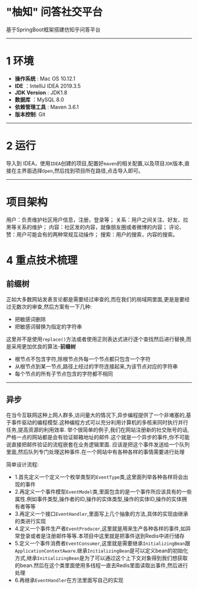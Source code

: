# "柚知" 问答社交平台

基于SpringBoot框架搭建仿知乎问答平台


* * *

# 1 环境
*   **操作系统** : Mac OS 10.12.1
*   **IDE** ：IntelliJ IDEA 2019.3.5
*   **JDK Version** : JDK1.8
*   **数据库** ：MySQL 8.0
*   **依赖管理工具** : Maven 3.6.1
*   **版本控制**: Git

* * *

# 2 运行
导入到 IDEA，使用`IDEA`创建的项目,配置好`maven`的相关配置,以及项目`JDK`版本,直接在主界面选择`Open`,然后找到项目所在路径,点击导入即可。

* * *

# 项目架构
用户：负责维护社区用户信息，注册，登录等；
关系：用户之间关注、好友、拉黑等关系的维护；
内容：社区发的内容，就像朋友圈或者微博的内容；
评论、赞：用户可能会有的两种常规互动操作；
搜索：用户的搜索，内容的搜索。

# 4 重点技术梳理

## 前缀树

正如大多数网站发表言论都是需要经过审查的,而在我们的局域网里面,更是是要经过无数次的审查,然后方案有一下几种:

*   把敏感词删除
*   把敏感词替换为指定的字符串

这里并不是使用`replace()`方法或者使用正则表达式进行逐个查找然后进行替换,而是采用更加优良的算法-**前缀树**

*   根节点不包含字符,除根节点外每一个节点都只包含一个字符
*   从根节点到某一节点,路径上经过的字符连接起来,为该节点对应的字符串
*   每个节点的所有子节点包含的字符都不相同 
* * *

## 异步

在当今互联网这种上网人群多,访问量大的情况下,异步编程提供了一个非堵塞的,基于事件驱动的编程模型.这种编程方式可以充分利用计算机的多核来同时执行并行任务,提高资源的利用效率.
举个很简单的例子,我们在网站注册新的社交账号的话,严格一点的网站都是会有验证邮箱地址的邮件.这个就是一个异步的事件,你不可能说直接把邮件验证的流程嵌套在业务逻辑里面.
应该是把这个事件发送给一个队列里面,然后队列专门处理这种事件.在一个网站中有各种各样的事情需要进行处理 

简单设计流程:
*   1.首先定义一个定义一个枚举类型的`EventType`类,这里面列举各种各样将会出现的事件
*   2.再定义一个事件模型`EventModel`类,里面包含的是一个事件所应该具有的一些属性.例如事件类型,操作者的ID,操作的实体类型,操作的实体ID,操作的实体拥有者等等
*   3.再定义一个接口`EventHandler`,里面写上几个抽象的方法,具体的实现由继承的类进行实现
*   4.定义一个事件生产者`EventProducer`,这里就是用来生产各种各样的事件,如异常登录或者是注册邮件等等.本项目中这里就是把事件送到Redis中进行储存
*   5.定义一个事件消费者`EventConsumer`,这里就是需要继承`InitializingBean`跟`ApplicationContextAware`.继承`InitializingBean`是可以定义bean的初始化方式,继承`InitializingBean`是为了可以通过这个上下文对象得到我们想获取的bean.然后在这个类里面使用多线程一直去Redis里面读取出事件,然后进行处理
*   6.再继承`EventHandler`在方法里面写自己的实现